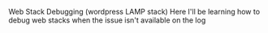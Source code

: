 Web Stack Debugging (wordpress LAMP stack)
Here I'll be learning how to debug web stacks when the issue isn't available on the log
